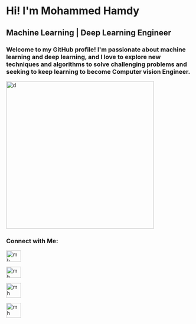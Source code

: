 # Hi! I'm Mohammed Hamdy 
## Machine Learning | Deep Learning Engineer

### Welcome to my GitHub profile! I'm passionate about machine learning and deep learning, and I love to explore new techniques and algorithms to solve challenging problems and seeking to keep learning to become Computer vision Engineer.

<img src="https://cdn.dribbble.com/users/1162077/screenshots/3848914/programmer.gif" alt="d" height="400" width="400" />

### Connect with Me:
<p align="left">
<a href="www.linkedin.com/in/mohammed-hamdy-4b80301a7" target="blank"><img align="center" src="https://raw.githubusercontent.com/rahuldkjain/github-profile-readme-generator/master/src/images/icons/Social/linked-in-alt.svg" alt="mh" height="30" width="40" /></a>
  
<a href="https://www.kaggle.com/mohammedhamdy98" target="blank"><img align="center" src="https://raw.githubusercontent.com/rahuldkjain/github-profile-readme-generator/master/src/images/icons/Social/kaggle.svg" alt="mh" height="30" width="40" /></a>

<a href="https://mohamedhamdy98.github.io/MohammedHamdyPortfolio.github.io/" target="blank"><img align="center" src="https://static.vecteezy.com/system/resources/previews/004/637/540/non_2x/portfolio-icon-in-linear-style-vector.jpg" alt="mh" height="40" width="40" /></a>

<a href="https://flowcv.com/resume/5fwvvcqtm6" target="blank"><img align="center" src="https://cdni.iconscout.com/illustration/premium/thumb/male-employee-cv-resume-5684912-4737125.png" alt="mh" height="40" width="40" /></a>
</p>
